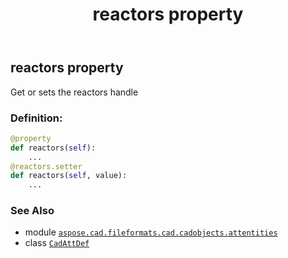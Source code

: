 ﻿---
title: reactors property
second_title: Aspose.CAD for Python via .NET API References
description: 
type: docs
weight: 580
url: /python-net/aspose.cad.fileformats.cad.cadobjects.attentities/cadattdef/reactors/
is_root: false
---

## reactors property


Get or sets the reactors handle
### Definition:
```python
@property
def reactors(self):
    ...
@reactors.setter
def reactors(self, value):
    ...
```

### See Also
* module [`aspose.cad.fileformats.cad.cadobjects.attentities`](../../)
* class [`CadAttDef`](/cad/python-net/aspose.cad.fileformats.cad.cadobjects.attentities/cadattdef)
